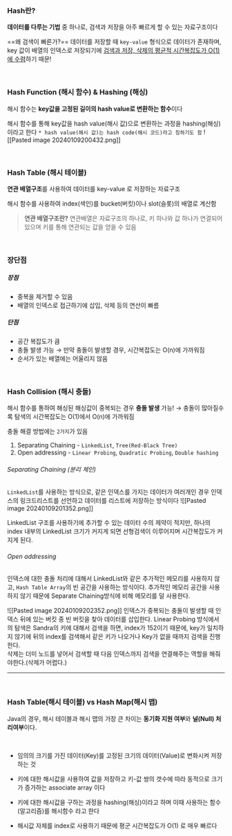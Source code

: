 <br/>

### Hash란?

**데이터를 다루는 기법** 중 하나로, 검색과 저장을 아주 빠르게 할 수 있는 자료구조이다

==왜 검색이 빠른가?==
데이터를 저장할 때 `key-value` 형식으로 데이터가 존재하며, key 값이 배열의 인덱스로 저장되기에 <u>검색과 저장, 삭제의 평균적 시간복잡도가 O(1)에 수렴</u>하기 때문!

<br/>

### Hash Function (해시 함수) & Hashing (해싱)

해시 함수는 **key값을 고정된 길이의 hash value로 변환하는 함수**이다

해시 함수를 통해 key값을 hash value(해시 값)으로 변환하는 과정을 hashing(해싱)이라고 한다
	`* hash value(해시 값)는 hash code(해시 코드)라고 칭하기도 함`
	![[Pasted image 20240109200432.png]]

<br/>

### Hash Table (해시 테이블)

**연관 배열구조**를 사용하여 데이터를 key-value 로 저장하는 자료구조

해시 함수를 사용하여 index(색인)를 bucket(버킷)이나 slot(슬롯)의 배열로 계산함

> **연관 배열구조란?**
> 연관배열은 자료구조의 하나로, 키 하나와 값 하나가 연결되어 있으며 키를 통해 연관되는 값을 얻을 수 있음


<br/>

### 장단점

##### 장점
- 중복을 제거할 수 있음
- 배열의 인덱스로 접근하기에 삽입, 삭제 등의 연산이 빠름

##### 단점
- 공간 복잡도가 큼
- 충돌 발생 가능
		→ 만약 충돌이 발생할 경우, 시간복잡도는 O(n)에 가까워짐
- 순서가 있는 배열에는 어울리지 않음


<br/>

### Hash Collision (해시 충돌)

해시 함수를 통하여 해싱된 해싱값이 중복되는 경우 **충돌 발생** 가능!
→  충돌이 많아질수록 탐색의 시간복잡도는 O(1)에서 O(n)에 가까워짐

충돌 해결 방법에는 `2가지`가 있음
1) Separating Chaining - `LinkedList`, `Tree(Red-Black Tree)`
2) Open addressing - `Linear Probing`, `Quadratic Probing`, `Double hashing`

###### Separating Chaining (분리 체인)
`LinkedList`를 사용하는 방식으로, 같은 인덱스를 가지는 데이터가 여러개인 경우 인덱스의 링크드리스트를 선언하고 데이터를 리스트에 저장하는 방식이다
![[Pasted image 20240109201352.png]]

LinkedList 구조를 사용하기에 추가할 수 있는 데이터 수의 제약이 적지만, 하나의 index 내부의 LinkedList 크기가 커지게 되면 선형검색이 이루어지며 시간복잡도가 커지게 된다.

###### Open addressing
인덱스에 대한 충돌 처리에 대해서 LinkedList와 같은 추가적인 메모리를 사용하지 않고, `Hash Table Array`의 빈 공간을 사용하는 방식이다.
추가적인 메모리 공간을 사용하지 않기 때문에 Separate Chaining방식에 비해 메모리를 덜 사용한다.  

![[Pasted image 20240109202352.png]]
인덱스가 중복되는 충돌이 발생할 때 인덱스 뒤에 있는 버킷 중 빈 버킷을 찾아 데이터를 삽입한다.
Linear Probing 방식에서의 탐색은 Sandra의 키에 대해서 검색을 하면, index가 152이기 때문에, key가 일치하지 않기에 뒤의 index를 검색해서 같은 키가 나오거나 Key가 없을 때까지 검색을 진행한다.  
삭제는 더미 노드를 넣어서 검색할 때 다음 인덱스까지 검색을 연결해주는 역할을 해줘야한다.(삭제가 어렵다.)


<hr>

<br/>

### Hash Table(해시 테이블) vs Hash Map(해시 맵)

Java의 경우, 해시 테이블과 해시 맵의 가장 큰 차이는 **동기화 지원 여부**와 **널(Null) 처리여부**이다.

<br/>


- 임의의 크기를 가진 데이터(Key)를 고정된 크기의 데이터(Value)로 변화시켜 저장하는 것
- 키에 대한 해시값을 사용하여 값을 저장하고 키-값 쌍의 갯수에 따라 동적으로 크기가 증가하는 associate array 이다
    
- 키에 대한 해시값을 구하는 과정을 hashing(해싱)이라고 하며 이때 사용하는 함수(알고리즘)를 해시함수 라고 한다
    
- 해시값 자체를 index로 사용하기 때문에 평군 시간복잡도가 O(1) 로 매우 빠르다
